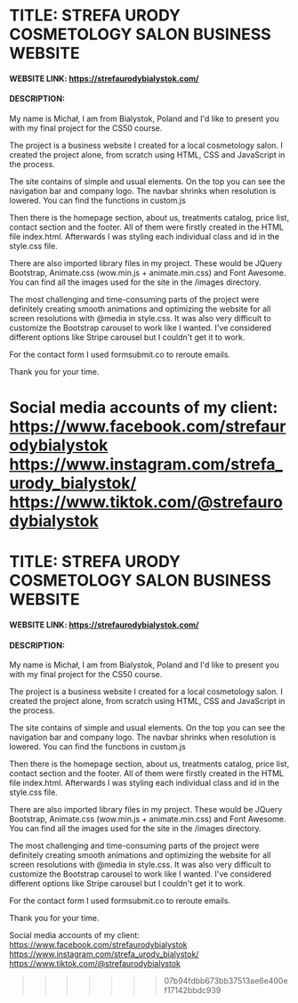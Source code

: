 # TITLE: STREFA URODY COSMETOLOGY SALON BUSINESS WEBSITE

#### WEBSITE LINK: https://strefaurodybialystok.com/

#### DESCRIPTION:

My name is Michał, I am from Bialystok, Poland and I'd like to present you with my final project for the CS50 course.

The project is a business website I created for a local cosmetology salon. I created the project alone, from scratch using HTML, CSS and JavaScript in the process.

The site contains of simple and usual elements. On the top you can see the navigation bar and company logo. The navbar shrinks when resolution is lowered. You can find the functions in custom.js

Then there is the homepage section, about us, treatments catalog, price list, contact section and the footer. All of them were firstly created in the HTML file index.html. Afterwards I was styling each individual class and id in the style.css file.

There are also imported library files in my project. These would be JQuery Bootstrap, Animate.css (wow.min.js + animate.min.css) and Font Awesome. You can find all the images used for the site in the /images directory.

The most challenging and time-consuming parts of the project were definitely creating smooth animations and optimizing the website for all screen
resolutions with @media in style.css. It was also very difficult to customize the Bootstrap carousel to work like I wanted. I've considered different options like Stripe carousel but I couldn't get it to work.

For the contact form I used formsubmit.co to reroute emails.

Thank you for your time.

Social media accounts of my client:
https://www.facebook.com/strefaurodybialystok
https://www.instagram.com/strefa_urody_bialystok/
https://www.tiktok.com/@strefaurodybialystok
=======
# TITLE: STREFA URODY COSMETOLOGY SALON BUSINESS WEBSITE

#### WEBSITE LINK: https://strefaurodybialystok.com/

#### DESCRIPTION:

My name is Michał, I am from Bialystok, Poland and I'd like to present you with my final project for the CS50 course.

The project is a business website I created for a local cosmetology salon. I created the project alone, from scratch using HTML, CSS and JavaScript in the process.

The site contains of simple and usual elements. On the top you can see the navigation bar and company logo. The navbar shrinks when resolution is lowered. You can find the functions in custom.js

Then there is the homepage section, about us, treatments catalog, price list, contact section and the footer. All of them were firstly created in the HTML file index.html. Afterwards I was styling each individual class and id in the style.css file.

There are also imported library files in my project. These would be JQuery Bootstrap, Animate.css (wow.min.js + animate.min.css) and Font Awesome. You can find all the images used for the site in the /images directory.

The most challenging and time-consuming parts of the project were definitely creating smooth animations and optimizing the website for all screen
resolutions with @media in style.css. It was also very difficult to customize the Bootstrap carousel to work like I wanted. I've considered different options like Stripe carousel but I couldn't get it to work.

For the contact form I used formsubmit.co to reroute emails.

Thank you for your time.

Social media accounts of my client:
https://www.facebook.com/strefaurodybialystok
https://www.instagram.com/strefa_urody_bialystok/
https://www.tiktok.com/@strefaurodybialystok
>>>>>>> 07b94fdbb673bb37513ae6e400ef17142bbdc939
